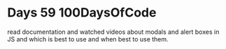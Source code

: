 # Days 59 100DaysOfCode

read documentation and watched videos about modals and alert boxes in JS and which is best to use and when best to use them.
